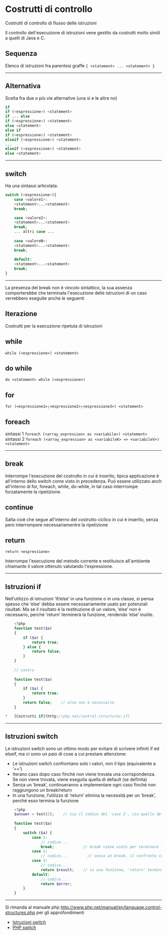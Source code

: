 # Costrutti di controllo

Costrutti di controllo di flusso delle istruzioni

Il controllo dell'esecuzione di istruzioni vene gestito da costrutti molto simili a quelli di
Java e C.


## Sequenza
Elenco di istruzioni fra parentesi graffe
```{ <statement> ... <statement> }```

---

## Alternativa

Scelta fra due o più vie alternative (una sì e le altre no)
```php
if
if (<espressione>) <statement>
if ... else
if (<espressione>) <statement>
else <statement>
else if
if (<espressione>) <statement>
elseif (<espressione>) <statement>
...
elseif (<espressione>) <statement>
else <statement>
```

---

## switch
Ha una sintassi articolata:

```php 
switch (<espressione>){
    case <valore1>:
    <statement>...<statement>
    break;

    case <valore2>:
    <statement>...<statement>
    break;
    ... altri case ...
    
    case <valoreN>:
    <statement>...<statement>
    break;
    
    default:
    <statement>...<statement>
    break;
}
```

---

La presenza del break non è vincolo sintattico, la sua assenza comporterebbe che
terminata l'esecuzione delle istruzioni di un caso verrebbero eseguite anche le seguenti

## Iterazione
Costrutti per la esecuzione ripetuta di istruzioni

## while
```
while (<espressione>) <statement>
```

## do while
```do <statement> while (<espressione>)```

## for
```for (<espressione1>;<espressione2>;<espressione3>) <statement>```


## foreach

sintassi 1
```foreach (<array_expression> as <variabile>) <statement>```
sintassi 2
```foreach (<array_expression> as <variabileK> => <variabileV>)<statement>```

---

## break

Interrompe l'esecuzione del costrutto in cui è inserito, tipica applicazione è all'interno dello
switch come visto in precedenza. Può essere utilizzato anch all'interno di for, foreach,
while, do-while, in tal caso interrrompe forzatamente la ripetizione.

## continue

Salta cioè che segue all'interno del costrutto ciclico in cui è inserito, senza però
interrompere necessariamentre la ripetizione


## return
```return <espressione>```

Interrompe l'esecuzione del metodo corrente e restituisce all'ambiente chiamante il valore
ottenuto valutando l'espressione.

---

## Istruzioni if

Nell’utilizzo di istruzioni ‘if/else’ in una funzione o in una classe, si pensa spesso che ‘else’ debba essere necessariamente usato per potenziali risultati. Ma se il risultato è la restituzione di un valore, ‘else’ non è necessario, perché ‘return’ terminerà la funzione, rendendo ‘else’ inutile.
```php
    <?php
    function test($a)
    {
        if ($a) {
            return true;
        } else {
            return false;
        }
    }
    
    // contro
    
    function test($a)
    {
        if ($a) {
            return true;
        }
        return false;    // else non è necessario
    }

*   [Costrutti if](http://php.net/control-structures.if)
```

---

## Istruzioni switch

Le istruzioni switch sono un ottimo modo per evitare di scrivere infiniti if ed elseif, ma ci sono un paio di cose a cui prestare attenzione:

*   Le istruzioni switch confrontano solo i valori, non il tipo (equivalente a ‘==’)
*   Iterano caso dopo caso finché non viene trovata una corrispondenza. Se non viene trovata, viene eseguita quella di default (se definita)
*   Senza un ‘break’, continueranno a implementare ogni caso finché non raggiungono un break/return
*   In una funzione, l’utilizzo di ‘return’ elimina la necessità per un ‘break’, perché esso termina la funzione

```php
    <?php
    $answer = test(2);    // sia il codice del 'case 2', sia quello del 'case 3' saranno implementati
    
    function test($a)
    {
        switch ($a) {
            case 1:
                // codice...
                break;             // break viene usato per terminare l'istruzione switch
            case 2:
                // codice...         // senza un break, il confronto continua fino al caso 3
            case 3:
                // codice...
                return $result;    // in una funzione, 'return' termina la funzione
            default:
                // codice...
                return $error;
        }
    }
```

---

Si rimanda al manuale php http://www.php.net/manual/en/language.control-structures.php
per gli approfondimenti
*   [Istruzioni switch](http://php.net/control-structures.switch)
*   [PHP switch](http://phpswitch.com/)


